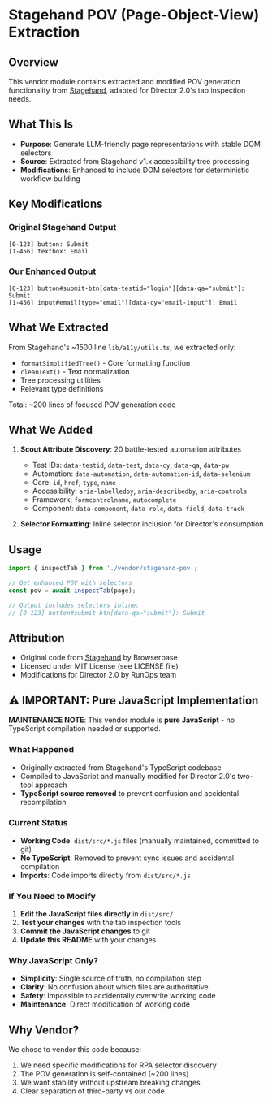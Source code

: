 # Stagehand POV (Page-Object-View) Extraction

## Overview

This vendor module contains extracted and modified POV generation functionality from [Stagehand](https://github.com/browserbase/stagehand), adapted for Director 2.0's tab inspection needs.

## What This Is

- **Purpose**: Generate LLM-friendly page representations with stable DOM selectors
- **Source**: Extracted from Stagehand v1.x accessibility tree processing
- **Modifications**: Enhanced to include DOM selectors for deterministic workflow building

## Key Modifications

### Original Stagehand Output
```
[0-123] button: Submit
[1-456] textbox: Email
```

### Our Enhanced Output
```
[0-123] button#submit-btn[data-testid="login"][data-qa="submit"]: Submit
[1-456] input#email[type="email"][data-cy="email-input"]: Email
```

## What We Extracted

From Stagehand's ~1500 line `lib/a11y/utils.ts`, we extracted only:
- `formatSimplifiedTree()` - Core formatting function
- `cleanText()` - Text normalization
- Tree processing utilities
- Relevant type definitions

Total: ~200 lines of focused POV generation code

## What We Added

1. **Scout Attribute Discovery**: 20 battle-tested automation attributes
   - Test IDs: `data-testid`, `data-test`, `data-cy`, `data-qa`, `data-pw`
   - Automation: `data-automation`, `data-automation-id`, `data-selenium`
   - Core: `id`, `href`, `type`, `name`
   - Accessibility: `aria-labelledby`, `aria-describedby`, `aria-controls`
   - Framework: `formcontrolname`, `autocomplete`
   - Component: `data-component`, `data-role`, `data-field`, `data-track`

2. **Selector Formatting**: Inline selector inclusion for Director's consumption

## Usage

```typescript
import { inspectTab } from './vendor/stagehand-pov';

// Get enhanced POV with selectors
const pov = await inspectTab(page);

// Output includes selectors inline:
// [0-123] button#submit-btn[data-qa="submit"]: Submit
```

## Attribution

- Original code from [Stagehand](https://github.com/browserbase/stagehand) by Browserbase
- Licensed under MIT License (see LICENSE file)
- Modifications for Director 2.0 by RunOps team

## ⚠️ IMPORTANT: Pure JavaScript Implementation

**MAINTENANCE NOTE**: This vendor module is **pure JavaScript** - no TypeScript compilation needed or supported.

### What Happened
- Originally extracted from Stagehand's TypeScript codebase
- Compiled to JavaScript and manually modified for Director 2.0's two-tool approach
- **TypeScript source removed** to prevent confusion and accidental recompilation

### Current Status
- **Working Code**: `dist/src/*.js` files (manually maintained, committed to git)
- **No TypeScript**: Removed to prevent sync issues and accidental compilation
- **Imports**: Code imports directly from `dist/src/*.js`

### If You Need to Modify
1. **Edit the JavaScript files directly** in `dist/src/`
2. **Test your changes** with the tab inspection tools
3. **Commit the JavaScript changes** to git
4. **Update this README** with your changes

### Why JavaScript Only?
- **Simplicity**: Single source of truth, no compilation step
- **Clarity**: No confusion about which files are authoritative
- **Safety**: Impossible to accidentally overwrite working code
- **Maintenance**: Direct modification of working code

## Why Vendor?

We chose to vendor this code because:
1. We need specific modifications for RPA selector discovery
2. The POV generation is self-contained (~200 lines)
3. We want stability without upstream breaking changes
4. Clear separation of third-party vs our code